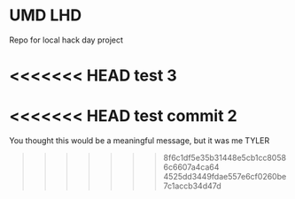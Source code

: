 # UMD LHD

Repo for local hack day project

<<<<<<< HEAD
test 3
=======
<<<<<<< HEAD
test commit 2
=======
You thought this would be a meaningful message, but it was me TYLER
>>>>>>> 8f6c1df5e35b31448e5cb1cc80586c6607a4ca64
>>>>>>> 4525dd3449fdae557e6cf0260be7c1accb34d47d
